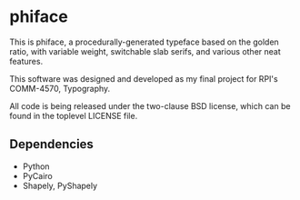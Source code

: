 phiface
=======

This is phiface, a procedurally-generated typeface based on the golden ratio,
with variable weight, switchable slab serifs, and various other neat features.

This software was designed and developed as my final project for RPI's
COMM-4570, Typography.

All code is being released under the two-clause BSD license, which can be found
in the toplevel LICENSE file.

Dependencies
------------

* Python
* PyCairo
* Shapely, PyShapely